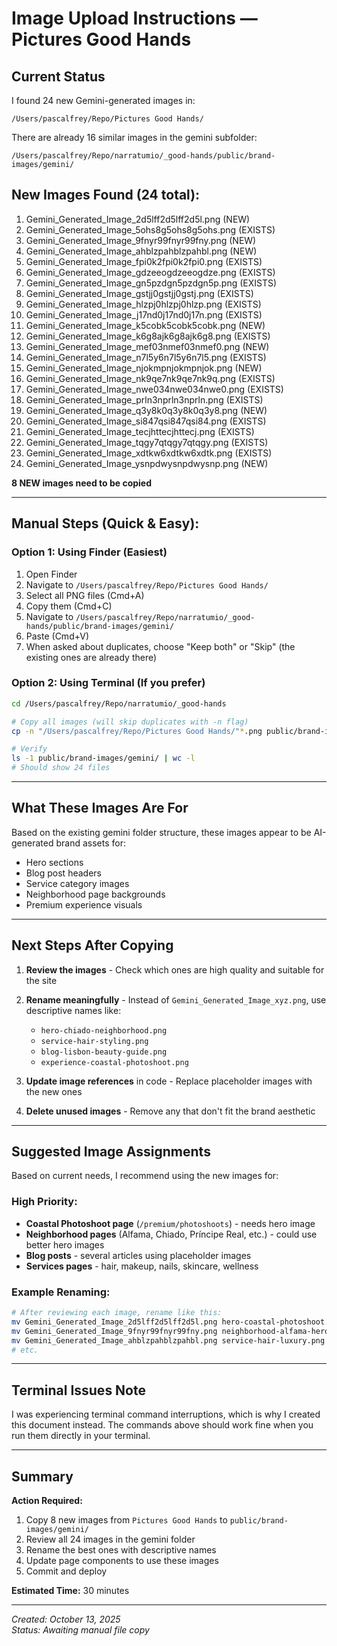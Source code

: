 # Image Upload Instructions — Pictures Good Hands

## Current Status
I found 24 new Gemini-generated images in:
```
/Users/pascalfrey/Repo/Pictures Good Hands/
```

There are already 16 similar images in the gemini subfolder:
```
/Users/pascalfrey/Repo/narratumio/_good-hands/public/brand-images/gemini/
```

## New Images Found (24 total):
1. Gemini_Generated_Image_2d5lff2d5lff2d5l.png (NEW)
2. Gemini_Generated_Image_5ohs8g5ohs8g5ohs.png (EXISTS)
3. Gemini_Generated_Image_9fnyr99fnyr99fny.png (NEW)
4. Gemini_Generated_Image_ahblzpahblzpahbl.png (NEW)
5. Gemini_Generated_Image_fpi0k2fpi0k2fpi0.png (EXISTS)
6. Gemini_Generated_Image_gdzeeogdzeeogdze.png (EXISTS)
7. Gemini_Generated_Image_gn5pzdgn5pzdgn5p.png (EXISTS)
8. Gemini_Generated_Image_gstjj0gstjj0gstj.png (EXISTS)
9. Gemini_Generated_Image_hlzpj0hlzpj0hlzp.png (EXISTS)
10. Gemini_Generated_Image_j17nd0j17nd0j17n.png (EXISTS)
11. Gemini_Generated_Image_k5cobk5cobk5cobk.png (NEW)
12. Gemini_Generated_Image_k6g8ajk6g8ajk6g8.png (EXISTS)
13. Gemini_Generated_Image_mef03nmef03nmef0.png (NEW)
14. Gemini_Generated_Image_n7l5y6n7l5y6n7l5.png (EXISTS)
15. Gemini_Generated_Image_njokmpnjokmpnjok.png (NEW)
16. Gemini_Generated_Image_nk9qe7nk9qe7nk9q.png (EXISTS)
17. Gemini_Generated_Image_nwe034nwe034nwe0.png (EXISTS)
18. Gemini_Generated_Image_prln3nprln3nprln.png (EXISTS)
19. Gemini_Generated_Image_q3y8k0q3y8k0q3y8.png (NEW)
20. Gemini_Generated_Image_si847qsi847qsi84.png (EXISTS)
21. Gemini_Generated_Image_tecjhttecjhttecj.png (EXISTS)
22. Gemini_Generated_Image_tqgy7qtqgy7qtqgy.png (EXISTS)
23. Gemini_Generated_Image_xdtkw6xdtkw6xdtk.png (EXISTS)
24. Gemini_Generated_Image_ysnpdwysnpdwysnp.png (NEW)

**8 NEW images need to be copied**

---

## Manual Steps (Quick & Easy):

### Option 1: Using Finder (Easiest)
1. Open Finder
2. Navigate to `/Users/pascalfrey/Repo/Pictures Good Hands/`
3. Select all PNG files (Cmd+A)
4. Copy them (Cmd+C)
5. Navigate to `/Users/pascalfrey/Repo/narratumio/_good-hands/public/brand-images/gemini/`
6. Paste (Cmd+V)
7. When asked about duplicates, choose "Keep both" or "Skip" (the existing ones are already there)

### Option 2: Using Terminal (If you prefer)
```bash
cd /Users/pascalfrey/Repo/narratumio/_good-hands

# Copy all images (will skip duplicates with -n flag)
cp -n "/Users/pascalfrey/Repo/Pictures Good Hands/"*.png public/brand-images/gemini/

# Verify
ls -1 public/brand-images/gemini/ | wc -l
# Should show 24 files
```

---

## What These Images Are For

Based on the existing gemini folder structure, these images appear to be AI-generated brand assets for:
- Hero sections
- Blog post headers
- Service category images
- Neighborhood page backgrounds
- Premium experience visuals

---

## Next Steps After Copying

1. **Review the images** - Check which ones are high quality and suitable for the site
2. **Rename meaningfully** - Instead of `Gemini_Generated_Image_xyz.png`, use descriptive names like:
   - `hero-chiado-neighborhood.png`
   - `service-hair-styling.png`
   - `blog-lisbon-beauty-guide.png`
   - `experience-coastal-photoshoot.png`

3. **Update image references** in code - Replace placeholder images with the new ones
4. **Delete unused images** - Remove any that don't fit the brand aesthetic

---

## Suggested Image Assignments

Based on current needs, I recommend using the new images for:

### High Priority:
- **Coastal Photoshoot page** (`/premium/photoshoots`) - needs hero image
- **Neighborhood pages** (Alfama, Chiado, Príncipe Real, etc.) - could use better hero images
- **Blog posts** - several articles using placeholder images
- **Services pages** - hair, makeup, nails, skincare, wellness

### Example Renaming:
```bash
# After reviewing each image, rename like this:
mv Gemini_Generated_Image_2d5lff2d5lff2d5l.png hero-coastal-photoshoot.png
mv Gemini_Generated_Image_9fnyr99fnyr99fny.png neighborhood-alfama-hero.png
mv Gemini_Generated_Image_ahblzpahblzpahbl.png service-hair-luxury.png
# etc.
```

---

## Terminal Issues Note

I was experiencing terminal command interruptions, which is why I created this document instead. The commands above should work fine when you run them directly in your terminal.

---

## Summary

**Action Required:**
1. Copy 8 new images from `Pictures Good Hands` to `public/brand-images/gemini/`
2. Review all 24 images in the gemini folder
3. Rename the best ones with descriptive names
4. Update page components to use these images
5. Commit and deploy

**Estimated Time:** 30 minutes

---

*Created: October 13, 2025*  
*Status: Awaiting manual file copy*

